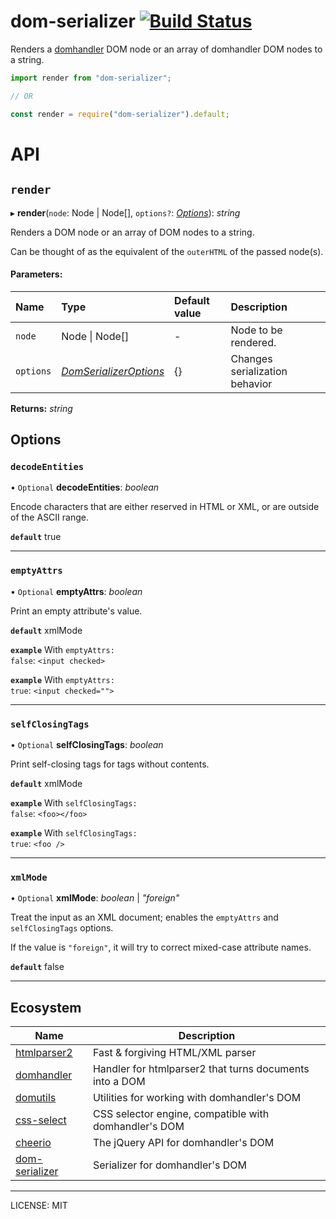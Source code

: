 # dom-serializer [![Build Status](https://travis-ci.com/cheeriojs/dom-serializer.svg?branch=master)](https://travis-ci.com/cheeriojs/dom-serializer)

Renders a [domhandler](https://github.com/fb55/domhandler) DOM node or an array of domhandler DOM nodes to a string.

```js
import render from "dom-serializer";

// OR

const render = require("dom-serializer").default;
```

# API








































<extoc></extoc>

## `render`

▸ **render**(`node`: Node \| Node[], `options?`: [_Options_](#Options)): _string_

Renders a DOM node or an array of DOM nodes to a string.

Can be thought of as the equivalent of the `outerHTML` of the passed node(s).

#### Parameters:

| Name      | Type                               | Default value | Description                    |
| :-------- | :--------------------------------- | :------------ | :----------------------------- |
| `node`    | Node \| Node[]                     | -             | Node to be rendered.           |
| `options` | [_DomSerializerOptions_](#Options) | {}            | Changes serialization behavior |

**Returns:** _string_

## Options

### `decodeEntities`

• `Optional` **decodeEntities**: _boolean_

Encode characters that are either reserved in HTML or XML, or are outside of the ASCII range.

**`default`** true

---

### `emptyAttrs`

• `Optional` **emptyAttrs**: _boolean_

Print an empty attribute's value.

**`default`** xmlMode

**`example`** With <code>emptyAttrs: false</code>: <code>&lt;input checked&gt;</code>

**`example`** With <code>emptyAttrs: true</code>: <code>&lt;input checked=""&gt;</code>

---

### `selfClosingTags`

• `Optional` **selfClosingTags**: _boolean_

Print self-closing tags for tags without contents.

**`default`** xmlMode

**`example`** With <code>selfClosingTags: false</code>: <code>&lt;foo&gt;&lt;/foo&gt;</code>

**`example`** With <code>selfClosingTags: true</code>: <code>&lt;foo /&gt;</code>

---

### `xmlMode`

• `Optional` **xmlMode**: _boolean_ \| _"foreign"_

Treat the input as an XML document; enables the `emptyAttrs` and `selfClosingTags` options.

If the value is `"foreign"`, it will try to correct mixed-case attribute names.

**`default`** false

---

## Ecosystem

| Name                                                          | Description                                             |
| ------------------------------------------------------------- | ------------------------------------------------------- |
| [htmlparser2](https://github.com/fb55/htmlparser2)            | Fast & forgiving HTML/XML parser                        |
| [domhandler](https://github.com/fb55/domhandler)              | Handler for htmlparser2 that turns documents into a DOM |
| [domutils](https://github.com/fb55/domutils)                  | Utilities for working with domhandler's DOM             |
| [css-select](https://github.com/fb55/css-select)              | CSS selector engine, compatible with domhandler's DOM   |
| [cheerio](https://github.com/cheeriojs/cheerio)               | The jQuery API for domhandler's DOM                     |
| [dom-serializer](https://github.com/cheeriojs/dom-serializer) | Serializer for domhandler's DOM                         |

---

LICENSE: MIT
